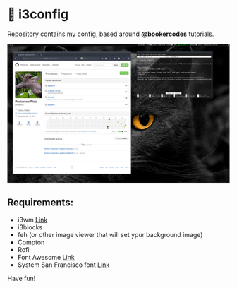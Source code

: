 # :wrench: i3config

Repository contains my config, based around [**@bookercodes**](https://twitter.com/bookercodes) tutorials.

![example](https://raw.githubusercontent.com/pradzio1/i3config/master/example.png)

## Requirements:

* i3wm [Link](https://i3wm.org/)
* i3blocks
* feh (or other image viewer that will set ypur background image)
* Compton
* Rofi
* Font Awesome [Link](http://fontawesome.io/?utm_source=hackernewsletter)
* System San Francisco font [Link](https://github.com/supermarin/YosemiteSanFranciscoFont)

Have fun!
